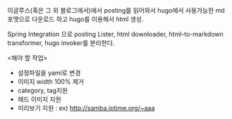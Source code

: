 이글루스(혹은 그 외 블로그에서)에서 posting를 읽어와서 hugo에서 사용가능한 md포맷으로 다운로드 하고 hugo를 이용해서 html 생성.

Spring Integration 으로 posting Lister, html downloader, html-to-markdown transformer, hugo invoker를 분리한다.

<해야 할 작업>
* 설정파일을 yaml로 변경
* 이미지 width 100% 제거
* category, tag지원
* 헤드 이미지 지원
* 미리보기 지원 : ex) http://samba.iptime.org/~aaa
 